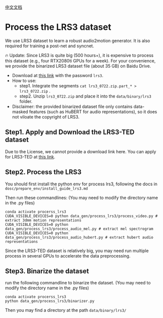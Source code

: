 [中文文档](./zh/process_lrs3-zh.md)

# Process the LRS3 dataset

We use LRS3 dataset to learn a robust audio2motion generator. It is also required for training a post-net and syncnet.

🔥 Update: Since LRS3 is quite big (500 hours+), it is expensive to process this dataset (e.g., four RTX2080ti GPUs for a week). For your convenience, we provide the binarized LRS3 dataset file (about 35 GB) on Baidu Drive. 
- Download at [this link](https://pan.baidu.com/s/1fLu7c0lYv3FhGLH6YJsZbw?pwd=lrs3) with the password `lrs3`. 
- How to use: 
    - step1. Integrate the segments `cat lrs3_0722.zip.part_* > lrs3_0722.zip` .
    - step2. Unzip `lrs3_0722.zip` and place it into the `data/binary/lrs3` folder.
- Disclaimer: the provided binarized dataset file only contains data-masked features (such as HuBERT for audio representations), so it does not viloate the copyright of LRS3.

## Step1. Apply and Download the LRS3-TED dataset

Due to the License, we cannot provide a download link here. You can apply for LRS3-TED at [this link]().

## Step2. Process the LRS3

You should first install the python env for process lrs3, following the docs in `dosc/prepare_env/install_guide_lrs3.md`

Then run these commandlines: (You may need to modify the directory name in the .py files)

```
conda activate procerss_lrs3
CUDA_VISIBLE_DEVICES=0 python data_gen/process_lrs3/process_video.py # extract 3dmm motion representations
CUDA_VISIBLE_DEVICES=0 python data_gen/process_lrs3/process_audio_mel.py # extract mel spectrogram
CUDA_VISIBLE_DEVICES=0 python data_gen/process_lrs3/process_audio_hubert.py # extract hubert audio representations

```

Since the LRS3-TED dataset is relatively big, you may need run multiple process in several GPUs to accelerate the data preprocessing.

## Step3. Binarize the dataset

run the following commandline to binarize the dataset. (You may need to modify the directory name in the .py files)

```
conda activate procerss_lrs3
python data_gen/process_lrs3/binarizer.py
```

Then you may find a directory at the path  `data/binary/lrs3/`
